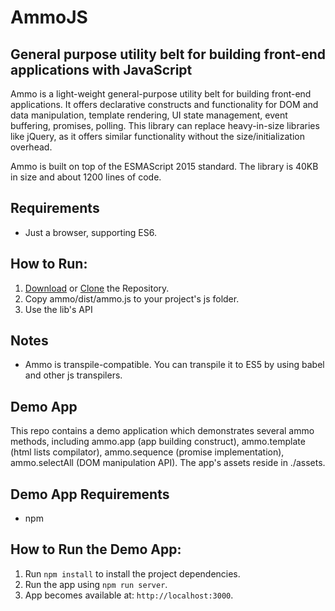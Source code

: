 # AmmoJS
## General purpose utility belt for building front-end applications with JavaScript

Ammo is a light-weight general-purpose utility belt for building front-end applications. It offers declarative constructs and functionality for DOM and data manipulation, template rendering, UI state management, event buffering, promises, polling. This library can replace heavy-in-size libraries like jQuery, as it offers similar functionality without the size/initialization overhead.

Ammo is built on top of the ESMAScript 2015 standard.
The library is 40KB in size and about 1200 lines of code.

## Requirements
* Just a browser, supporting ES6.

## How to Run:

1. [Download](https://github.com/nevendyulgerov/ammo/archive/master.zip) or [Clone](https://github.com/nevendyulgerov/ammo.git) the Repository.
2. Copy ammo/dist/ammo.js to your project's js folder.
3. Use the lib's API

## Notes
* Ammo is transpile-compatible. You can transpile it to ES5 by using babel and other js transpilers.

## Demo App
This repo contains a demo application which demonstrates several ammo methods, including ammo.app (app building construct), ammo.template (html lists compilator), ammo.sequence (promise implementation), ammo.selectAll (DOM manipulation API). The app's assets reside in ./assets.

## Demo App Requirements
* npm

## How to Run the Demo App:

1. Run `npm install` to install the project dependencies.
2. Run the app using `npm run server`.
3. App becomes available at: `http://localhost:3000`.

